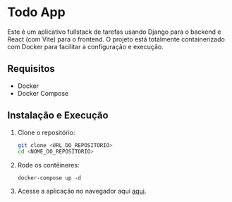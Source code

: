 # Todo App

Este é um aplicativo fullstack de tarefas usando Django para o backend e React (com Vite) para o frontend. O projeto está totalmente containerizado com Docker para facilitar a configuração e execução.

## Requisitos

- Docker
- Docker Compose

## Instalação e Execução

1. Clone o repositório:

   ```bash
   git clone <URL_DO_REPOSITORIO>
   cd <NOME_DO_REPOSITORIO>


2. Rode os contêineres:
    ```
    docker-compose up -d
    ```

3. Acesse a aplicação no navegador aqui [aqui](http://localhost:5173).
